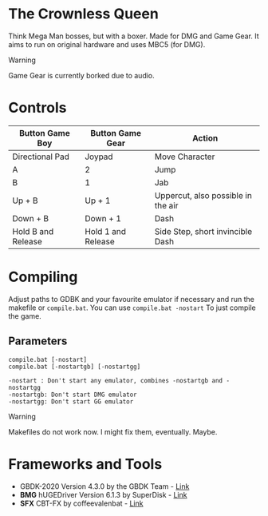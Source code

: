 # The Crownless Queen
Think Mega Man bosses, but with a boxer. Made for DMG and Game Gear. It aims to run on original hardware and uses MBC5 (for DMG).

> [!WARNING]
> Game Gear is currently borked due to audio.

# Controls

| Button Game Boy | Button Game Gear | Action |
|---|---|---|
| Directional Pad |  Joypad | Move Character |
| A | 2 | Jump |
| B | 1 | Jab |
| Up + B | Up + 1 | Uppercut, also possible in the air |
| Down + B | Down + 1 | Dash |
| Hold B and Release | Hold 1 and Release | Side Step, short invincible Dash |

# Compiling
Adjust paths to GDBK and your favourite emulator if necessary and run the makefile or `compile.bat`. You can use `compile.bat -nostart` To just compile the game.

## Parameters
```
compile.bat [-nostart]
compile.bat [-nostartgb] [-nostartgg]

-nostart : Don't start any emulator, combines -nostartgb and -nostartgg
-nostartgb: Don't start DMG emulator
-nostartgg: Don't start GG emulator
```


> [!WARNING]
> Makefiles do not work now. I might fix them, eventually. Maybe.


# Frameworks and Tools

- GBDK-2020 Version 4.3.0 by the GBDK Team - [Link](https://github.com/gbdk-2020/gbdk-2020)
- **BMG** hUGEDriver Version 6.1.3 by SuperDisk - [Link](https://github.com/SuperDisk/hUGEDriver)
- **SFX** CBT-FX by coffeevalenbat - [Link](https://github.com/coffeevalenbat/CBT-FX/)

